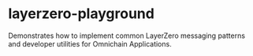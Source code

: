 # layerzero-playground
Demonstrates how to implement common LayerZero messaging patterns and developer utilities for Omnichain Applications.
